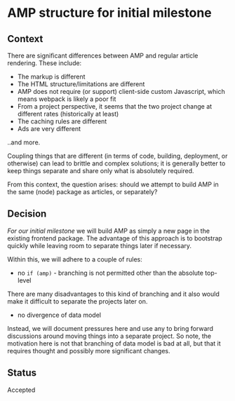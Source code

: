 # AMP structure for initial milestone

## Context

There are significant differences between AMP and regular article rendering.
These include:

* The markup is different
* The HTML structure/limitations are different
* AMP does not require (or support) client-side custom Javascript, which means
  webpack is likely a poor fit
* From a project perspective, it seems that the two project change at different
  rates (historically at least)
* The caching rules are different
* Ads are very different

..and more.

Coupling things that are different (in terms of code, building, deployment, or
otherwise) can lead to brittle and complex solutions; it is generally better to
keep things separate and share only what is absolutely required.

From this context, the question arises: should we attempt to build AMP in the
same (node) package as articles, or separately?

## Decision

*For our initial milestone* we will build AMP as simply a new page in the
existing frontend package. The advantage of this approach is to bootstrap
quickly while leaving room to separate things later if necessary.

Within this, we will adhere to a couple of rules:

* no `if (amp)` - branching is not permitted other than the absolute top-level

There are many disadvantages to this kind of branching and it also would make it
difficult to separate the projects later on.

* no divergence of data model

Instead, we will document pressures here and use any to bring forward
discussions around moving things into a separate project. So note, the
motivation here is not that branching of data model is bad at all, but that it
requires thought and possibly more significant changes.

## Status

Accepted
